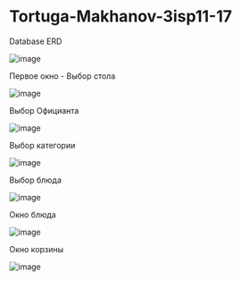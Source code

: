 # Tortuga-Makhanov-3isp11-17
Database ERD

![image](https://user-images.githubusercontent.com/39887104/193841889-2d83d121-e53f-4963-ab79-60d6e1154cd4.png)

Первое окно - Выбор стола

![image](https://user-images.githubusercontent.com/39887104/193842177-36071a46-c117-433e-9fa6-2ecd0962d366.png)

Выбор Официанта

![image](https://user-images.githubusercontent.com/39887104/193842375-4d9f01ca-56eb-4c3b-8027-5c175a5ecdab.png)

Выбор категории

![image](https://user-images.githubusercontent.com/39887104/193842471-ee76b338-f42d-4cbd-85a3-66f9ae962b0a.png)

Выбор блюда

![image](https://user-images.githubusercontent.com/39887104/193842540-9e475a0f-5ff6-4209-be1e-ee9b65f939e1.png)

Окно блюда

![image](https://user-images.githubusercontent.com/39887104/193842614-bd06fc1f-46c5-4b55-aafa-f2c7ade025f6.png)

Окно корзины

![image](https://user-images.githubusercontent.com/39887104/193842754-c5c8c550-41a5-4391-8a49-2fc4a114b27a.png)
